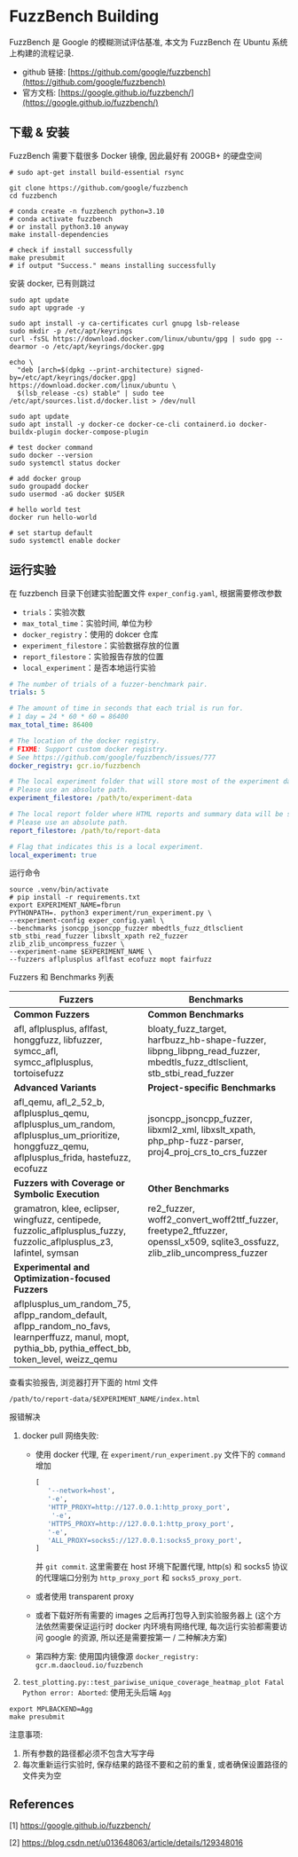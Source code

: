 # FuzzBench Building

FuzzBench 是 Google 的模糊测试评估基准, 本文为 FuzzBench 在 Ubuntu 系统上构建的流程记录.

+ github 链接: [https://github.com/google/fuzzbench](https://github.com/google/fuzzbench)
+ 官方文档: [https://google.github.io/fuzzbench/](https://google.github.io/fuzzbench/)



## 下载 & 安装

FuzzBench 需要下载很多 Docker 镜像, 因此最好有 200GB+ 的硬盘空间



```shell
# sudo apt-get install build-essential rsync

git clone https://github.com/google/fuzzbench
cd fuzzbench

# conda create -n fuzzbench python=3.10
# conda activate fuzzbench
# or install python3.10 anyway
make install-dependencies

# check if install successfully
make presubmit
# if output "Success." means installing successfully
```



安装 docker, 已有则跳过

```shell
sudo apt update
sudo apt upgrade -y

sudo apt install -y ca-certificates curl gnupg lsb-release
sudo mkdir -p /etc/apt/keyrings
curl -fsSL https://download.docker.com/linux/ubuntu/gpg | sudo gpg --dearmor -o /etc/apt/keyrings/docker.gpg

echo \
  "deb [arch=$(dpkg --print-architecture) signed-by=/etc/apt/keyrings/docker.gpg] https://download.docker.com/linux/ubuntu \
  $(lsb_release -cs) stable" | sudo tee /etc/apt/sources.list.d/docker.list > /dev/null

sudo apt update
sudo apt install -y docker-ce docker-ce-cli containerd.io docker-buildx-plugin docker-compose-plugin

# test docker command
sudo docker --version
sudo systemctl status docker

# add docker group
sudo groupadd docker
sudo usermod -aG docker $USER

# hello world test
docker run hello-world

# set startup default
sudo systemctl enable docker
```





## 运行实验

在 fuzzbench 目录下创建实验配置文件 `exper_config.yaml`, 根据需要修改参数

+ `trials`：实验次数
+ `max_total_time`：实验时间, 单位为秒
+ `docker_registry`：使用的 dokcer 仓库
+ `experiment_filestore`：实验数据存放的位置
+ `report_filestore`：实验报告存放的位置
+ `local_experiment`：是否本地运行实验

```yaml
# The number of trials of a fuzzer-benchmark pair.
trials: 5

# The amount of time in seconds that each trial is run for.
# 1 day = 24 * 60 * 60 = 86400
max_total_time: 86400

# The location of the docker registry.
# FIXME: Support custom docker registry.
# See https://github.com/google/fuzzbench/issues/777
docker_registry: gcr.io/fuzzbench

# The local experiment folder that will store most of the experiment data.
# Please use an absolute path.
experiment_filestore: /path/to/experiment-data

# The local report folder where HTML reports and summary data will be stored.
# Please use an absolute path.
report_filestore: /path/to/report-data

# Flag that indicates this is a local experiment.
local_experiment: true
```



运行命令

```shell
source .venv/bin/activate
# pip install -r requirements.txt
export EXPERIMENT_NAME=fbrun
PYTHONPATH=. python3 experiment/run_experiment.py \
--experiment-config exper_config.yaml \
--benchmarks jsoncpp_jsoncpp_fuzzer mbedtls_fuzz_dtlsclient stb_stbi_read_fuzzer libxslt_xpath re2_fuzzer zlib_zlib_uncompress_fuzzer \
--experiment-name $EXPERIMENT_NAME \
--fuzzers aflplusplus aflfast ecofuzz mopt fairfuzz
```



Fuzzers 和 Benchmarks 列表

| Fuzzers                                                      | Benchmarks                                                   |
| ------------------------------------------------------------ | ------------------------------------------------------------ |
| **Common Fuzzers**                                           | **Common Benchmarks**                                        |
| afl, aflplusplus, aflfast, honggfuzz, libfuzzer, symcc_afl, symcc_aflplusplus, tortoisefuzz | bloaty_fuzz_target, harfbuzz_hb-shape-fuzzer, libpng_libpng_read_fuzzer, mbedtls_fuzz_dtlsclient, stb_stbi_read_fuzzer |
| **Advanced Variants**                                        | **Project-specific Benchmarks**                              |
| afl_qemu, afl_2_52_b, aflplusplus_qemu, aflplusplus_um_random, aflplusplus_um_prioritize, honggfuzz_qemu, aflplusplus_frida, hastefuzz, ecofuzz | jsoncpp_jsoncpp_fuzzer, libxml2_xml, libxslt_xpath, php_php-fuzz-parser, proj4_proj_crs_to_crs_fuzzer |
| **Fuzzers with Coverage or Symbolic Execution**              | **Other Benchmarks**                                         |
| gramatron, klee, eclipser, wingfuzz, centipede, fuzzolic_aflplusplus_fuzzy, fuzzolic_aflplusplus_z3, lafintel, symsan | re2_fuzzer, woff2_convert_woff2ttf_fuzzer, freetype2_ftfuzzer, openssl_x509, sqlite3_ossfuzz, zlib_zlib_uncompress_fuzzer |
| **Experimental and Optimization-focused Fuzzers**            |                                                              |
| aflplusplus_um_random_75, aflpp_random_default, aflpp_random_no_favs, learnperffuzz, manul, mopt, pythia_bb, pythia_effect_bb, token_level, weizz_qemu |                                                              |



查看实验报告, 浏览器打开下面的 html 文件

```shell
/path/to/report-data/$EXPERIMENT_NAME/index.html
```





报错解决

1. docker pull 网络失败: 
   + 使用 docker 代理, 在 `experiment/run_experiment.py` 文件下的 `command` 增加 
   
     ```python
     [
     	'--network=host',
     	'-e',
     	'HTTP_PROXY=http://127.0.0.1:http_proxy_port',
         '-e',
     	'HTTPS_PROXY=http://127.0.0.1:http_proxy_port',
     	'-e',
     	'ALL_PROXY=socks5://127.0.0.1:socks5_proxy_port',
     ]
     ```
   
     并 `git commit`. 这里需要在 host 环境下配置代理, http(s) 和 socks5 协议的代理端口分别为 `http_proxy_port` 和 `socks5_proxy_port`.
   
   + 或者使用 transparent proxy 
   
   + 或者下载好所有需要的 images 之后再打包导入到实验服务器上 (这个方法依然需要保证运行时 docker 内环境有网络代理, 每次运行实验都需要访问 google 的资源, 所以还是需要按第一 / 二种解决方案)
   
   + 第四种方案: 使用国内镜像源 `docker_registry: gcr.m.daocloud.io/fuzzbench`
   
2. `test_plotting.py::test_pariwise_unique_coverage_heatmap_plot Fatal Python error: Aborted`: 使用无头后端 `Agg`

```shell
export MPLBACKEND=Agg
make presubmit
```



注意事项: 

1. 所有参数的路径都必须不包含大写字母
2. 每次重新运行实验时, 保存结果的路径不要和之前的重复, 或者确保设置路径的文件夹为空





## References

[1] https://google.github.io/fuzzbench/

[2] https://blog.csdn.net/u013648063/article/details/129348016

